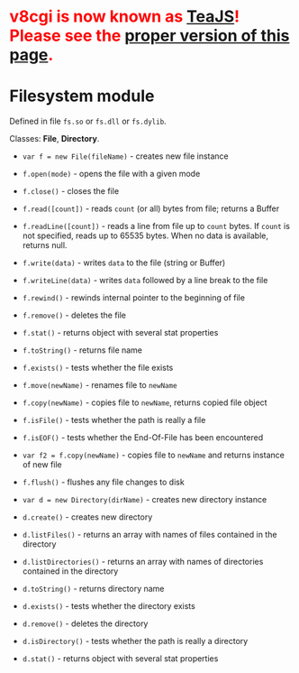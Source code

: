# <font color='red'><b>v8cgi is now known as <a href='http://code.google.com/p/teajs/'>TeaJS</a>! Please see the <a href='http://code.google.com/p/teajs/wiki/API_FS'>proper version of this page</a>.</b></font> #
# Filesystem module #

Defined in file `fs.so` or `fs.dll` or `fs.dylib`.

Classes: **File**, **Directory**.

  * `var f = new File(fileName)` - creates new file instance
  * `f.open(mode)` - opens the file with a given mode
  * `f.close()` - closes the file
  * `f.read([count])` - reads `count` (or all) bytes from file; returns a Buffer
  * `f.readLine([count])` - reads a line from file up to `count` bytes. If `count` is not specified, reads up to 65535 bytes. When no data is available, returns null.
  * `f.write(data)` - writes `data` to the file (string or Buffer)
  * `f.writeLine(data)` - writes `data` followed by a line break to the file
  * `f.rewind()` - rewinds internal pointer to the beginning of file
  * `f.remove()` - deletes the file
  * `f.stat()` - returns object with several stat properties
  * `f.toString()` - returns file name
  * `f.exists()` - tests whether the file exists
  * `f.move(newName)` - renames file to `newName`
  * `f.copy(newName)` - copies file to `newName`, returns copied file object
  * `f.isFile()` - tests whether the path is really a file
  * `f.isEOF()` - tests whether the End-Of-File has been encountered
  * `var f2 = f.copy(newName)` - copies file to `newName` and returns instance of new file
  * `f.flush()` - flushes any file changes to disk

  * `var d = new Directory(dirName)` - creates new directory instance
  * `d.create()` - creates new directory
  * `d.listFiles()` - returns an array with names of files contained in the directory
  * `d.listDirectories()` - returns an array with names of directories contained in the directory
  * `d.toString()` - returns directory name
  * `d.exists()` - tests whether the directory exists
  * `d.remove()` - deletes the directory
  * `d.isDirectory()` - tests whether the path is really a directory
  * `d.stat()` - returns object with several stat properties